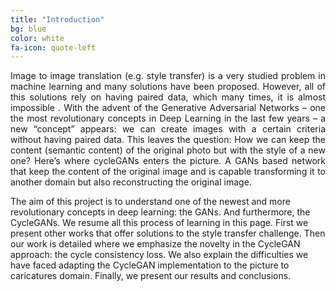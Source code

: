 ```yaml
---
title: "Introduction"
bg: blue
color: white
fa-icon: quote-left
---
```


<p style="text-align: justify;">Image to image translation (e.g. style transfer) is a very studied problem in machine learning and many solutions have been proposed. However, all of this solutions rely on having paired data, which many times, it is almost impossible . With the advent of the Generative Adversarial Networks – one the most revolutionary concepts in Deep Learning in the last few years – a new “concept” appears: we can create images with a certain criteria without having paired data. This leaves the question: How we can keep the content (semantic content) of the original photo but with the style of a new one? Here’s where cycleGANs enters the picture. A GANs based network that keep the content of the original image and is capable transforming it to another domain but also reconstructing the original image.

The aim of this project is to understand one of the newest and more revolutionary concepts in deep learning: the GANs. And furthermore, the CycleGANs.
We resume all this process of learning in this page. First we present other works that offer solutions to the style transfer challenge. Then our work is detailed where we emphasize the novelty in the CycleGAN approach: the cycle consistency loss. We also explain the difficulties we have faced adapting the CycleGAN implementation to the picture to caricatures domain. Finally, we present our results and conclusions.</p>

